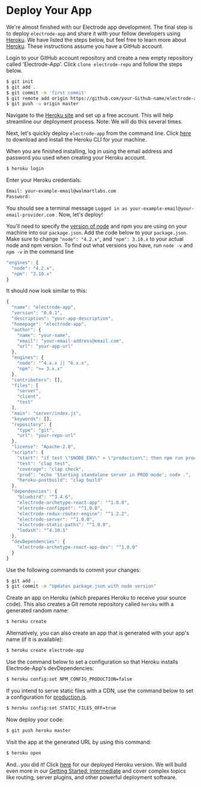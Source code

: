 # Deploy Your App

We're almost finished with our Electrode app development. The final step is to deploy `electrode-app` and share it with your fellow developers using [Heroku](https://devcenter.heroku.com/categories/deployment). We have listed the steps below, but feel free to learn more about [Heroku](https://devcenter.heroku.com/articles/getting-started-with-nodejs#introduction). These instructions assume you have a GitHub account.

Login to your GitHub account repository and create a new empty repository called 'Electrode-App'. Click `clone electrode-repo` and follow the steps below.

```bash
$ git init
$ git add .
$ git commit -m 'first commit'
$ git remote add origin https://github.com/your-Github-name/electrode-app.git
$ git push -u origin master
```

Navigate to the [Heroku site](https://signup.heroku.com/dc) and set up a free account. This will help streamline our deployment process. Note: We will do this several times.

Next, let's quickly deploy `electrode-app` from the command line. Click [here](https://devcenter.heroku.com/articles/getting-started-with-nodejs#set-up) to download and install the Heroku CLI for your machine.

When you are finished installing, log in using the email address and password you used when creating your Heroku account.

```bash
$ heroku login
```

Enter your Heroku credentials:

```bash
Email: your-example-email@walmartlabs.com
Password:
```

You should see a terminal message `Logged in as your-example-email@your-email-provider.com` . Now, let's deploy!

You'll need to specify the [version of node](https://devcenter.heroku.com/articles/node-best-practices) and npm you are using on your machine into our `package.json`. Add the code below to your `package.json`. Make sure to change `"node": "4.2.x"`, and `"npm": 3.10.x` to your actual node and npm version. To find out what versions you have, run `node -v` and `npm -v` in the command line

```js
"engines": {
  "node": "4.2.x",
  "npm": "3.10.x"
}
```

It should now look similar to this:

```js
{
  "name": "electrode-app",
  "version": "0.0.1",
  "description": "your-app-description",
  "homepage": "electrode-app",
  "author": {
    "name": "your-name",
    "email": "your-email-address@email.com",
    "url": "your-app-url"
  },
  "engines": {
    "node": "^4.x.x || ^6.x.x",
    "npm": ">= 3.x.x"
  },
  "contributors": [],
  "files": [
    "server",
    "client",
    "test"
  ],
  "main": "server/index.js",
  "keywords": [],
  "repository": {
    "type": "git",
    "url": "your-repo-url"
  },
  "license": "Apache-2.0",
  "scripts": {
    "start": "if test \"$NODE_ENV\" = \"production\"; then npm run prod; else clap dev; fi",
    "test": "clap test",
    "coverage": "clap check",
    "prod": "echo 'Starting standalone server in PROD mode'; node .",
    "heroku-postbuild": "clap build"
  },
  "dependencies": {
    "bluebird": "^3.4.6",
    "electrode-archetype-react-app": "^1.0.0",
    "electrode-confippet": "^1.0.0",
    "electrode-redux-router-engine": "^1.2.2",
    "electrode-server": "^1.0.0",
    "electrode-static-paths": "^1.0.0",
    "lodash": "^4.10.1"
  },
  "devDependencies": {
    "electrode-archetype-react-app-dev": "^1.0.0"
  }
}
```

Use the following commands to commit your changes:

```bash
$ git add .
$ git commit -m "Updates package.json with node version"
```

Create an app on Heroku (which prepares Heroku to receive your source code). This also creates a Git remote repository called `heroku` with a generated random name:

```bash
$ heroku create
```

Alternatively, you can also create an app that is generated with your app's name (if it is available):

```bash
$ heroku create electrode-app
```

Use the command below to set a configuration so that Heroku installs Electrode-App's devDependencies:

```bash
$ heroku config:set NPM_CONFIG_PRODUCTION=false
```

If you intend to serve static files with a CDN, use the command below to set a configuration for [production.js](https://github.com/electrode-io/electrode/blob/148a4f4a2e8d78443eb3bdc1cf62f4d74bf49755/packages/generator-electrode/generators/app/templates/config/production.js#L11).

```bash
$ heroku config:set STATIC_FILES_OFF=true
```

Now deploy your code:

```bash
$ git push heroku master
```

Visit the app at the generated URL by using this command:

```bash
$ heroku open
```

And...you did it! Click [here](https://first-electrode-example-app.herokuapp.com/) for our deployed Heroku version. We will build even more in our [Getting Started: Intermediate](../Intermediate) and cover complex topics like routing, server plugins, and other powerful deployment software.
